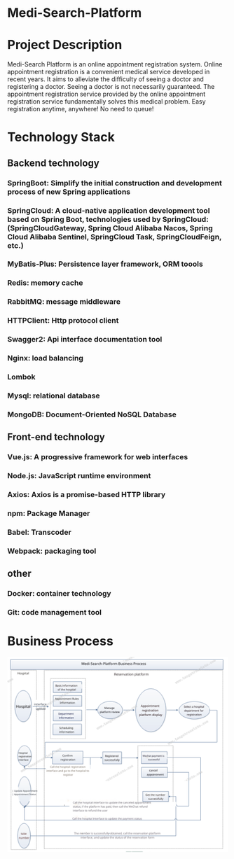 # Medi-Search-Platform

# Project Description
Medi-Search Platform is an online appointment registration system. Online appointment registration is a convenient medical service developed in recent years. It aims to alleviate the difficulty of seeing a doctor and registering a doctor. Seeing a doctor is not necessarily guaranteed. The appointment registration service provided by the online appointment registration service fundamentally solves this medical problem. Easy registration anytime, anywhere! No need to queue!
# Technology Stack
## Backend technology
### SpringBoot: Simplify the initial construction and development process of new Spring applications
### SpringCloud: A cloud-native application development tool based on Spring Boot, technologies used by SpringCloud: (SpringCloudGateway, Spring Cloud Alibaba Nacos, Spring Cloud Alibaba Sentinel, SpringCloud Task, SpringCloudFeign, etc.)
### MyBatis-Plus: Persistence layer framework, ORM toools
### Redis: memory cache
### RabbitMQ: message middleware
### HTTPClient: Http protocol client
### Swagger2: Api interface documentation tool
### Nginx: load balancing
### Lombok
### Mysql: relational database
### MongoDB: Document-Oriented NoSQL Database
## Front-end technology
### Vue.js: A progressive framework for web interfaces
### Node.js: JavaScript runtime environment
### Axios: Axios is a promise-based HTTP library
### npm: Package Manager
### Babel: Transcoder
### Webpack: packaging tool
## other
### Docker: container technology
### Git: code management tool


# Business Process
![image](image/BusinessProcess.png)

